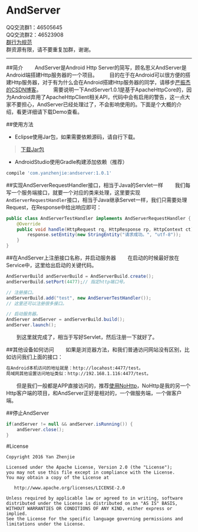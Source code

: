 # AndServer
QQ交流群1：46505645  
QQ交流群2：46523908  
[群行为规范][0]  
群资源有限，请不要重复加群，谢谢。

----
##简介
　　AndServer是Android Http Server的简写，顾名思义AndServer是Android端搭建Http服务器的一个项目。
　　目的在于在Android可以很方便的搭建Http服务器，对于有为什么会在Android搭建Http服务器的同学，请移步[严振杰的CSDN博客][1]。
　　需要说明一下AndServer1.0.1是基于ApacheHttpCore的，因为Android弃用了ApacheHttpClient相关API，代码中会有启用的警告，这一点大家不要担心，AndServer已经处理过了，不会影响使用的。下面是个大概的介绍，看更详细请下载Demo查看。

##使用方法
* Eclipse使用Jar包，如果需要依赖源码，请自行下载。
> [下载Jar包][2]

* AndroidStudio使用Gradle构建添加依赖（推荐）
```groovy
compile 'com.yanzhenjie:andserver:1.0.1'
```

##实现AndServerRequestHandler接口，相当于Java的Servlet一样
　　我们每写一个服务端接口，就要一个对应的类来处理，这里要实现`AndServerRequestHandler`接口，相当于Java继承Servet一样，我们只需要处理Request，在Response中给出响应即可：
```java
public class AndServerTestHandler implements AndServerRequestHandler {
    @Override
    public void handle(HttpRequest rq, HttpResponse rp, HttpContext ct) throws HttpException, IOException {
        response.setEntity(new StringEntity("请求成功。", "utf-8"));
    }
}
```

##在AndServer上注册接口名称，并启动服务器
　　在启动的时候最好放在Service中，这里给出启动的关键代码。
```java
AndServerBuild andServerBuild = AndServerBuild.create();
andServerBuild.setPort(4477);// 指定http端口号。

// 注册接口。
andServerBuild.add("test", new AndServerTestHandler());
// 这里还可以注册很多接口。

// 启动服务器。
AndServer andServer = andServerBuild.build();
andServer.launch();
```
　　到这里就完成了，相当于写好Servlet，然后注册一下就好了。

##其他设备如何访问
　　如果是浏览器方法，和我们普通访问网站没有区别，比如访问我们上面的接口：
```html
在Android本机访问的地址就是：http://locahost:4477/test。
局域网其他设置访问地址类似：http://192.168.1.116:4477/test。
```
　　但是我们一般都是APP直接访问的，推荐[使用NoHttp][3]，NoHttp是我的另一个Http客户端的项目，和AndServer正好是相对的，一个做服务端，一个做客户端。

##停止AndServer
```java
if(andServer != null && andServer.isRunning()) {
    andServer.close();
}
```

#License
```text
Copyright 2016 Yan Zhenjie

Licensed under the Apache License, Version 2.0 (the "License");
you may not use this file except in compliance with the License.
You may obtain a copy of the License at

   http://www.apache.org/licenses/LICENSE-2.0

Unless required by applicable law or agreed to in writing, software
distributed under the License is distributed on an "AS IS" BASIS,
WITHOUT WARRANTIES OR CONDITIONS OF ANY KIND, either express or implied.
See the License for the specific language governing permissions and
limitations under the License.
```

[0]: https://github.com/yanzhenjie/SkillGroupRule
[1]: http://blog.csdn.net/yanzhenjie1003
[2]: https://github.com/yanzhenjie/AndServer/blob/master/Jar/andserver1.0.1.jar?raw=true
[3]: https://github.com/yanzhenjie/NoHttp